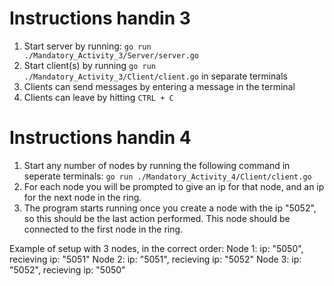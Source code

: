 # Instructions handin 3

1. Start server by running: 
```go run ./Mandatory_Activity_3/Server/server.go```
2. Start client(s) by running ```go run ./Mandatory_Activity_3/Client/client.go``` in separate terminals
3. Clients can send messages by entering a message in the terminal
4. Clients can leave by hitting ```CTRL + C```

# Instructions handin 4

1. Start any number of nodes by running the following command in seperate terminals:
```go run ./Mandatory_Activity_4/Client/client.go```
2. For each node you will be prompted to give an ip for that node, and an ip for the next node in the ring.
3. The program starts running once you create a node with the ip "5052", so this should be the last action performed. This node should be connected to the first node in the ring.

Example of setup with 3 nodes, in the correct order:
Node 1: ip: "5050", recieving ip: "5051"
Node 2: ip: "5051", recieving ip: "5052"
Node 3: ip: "5052", recieving ip: "5050"
